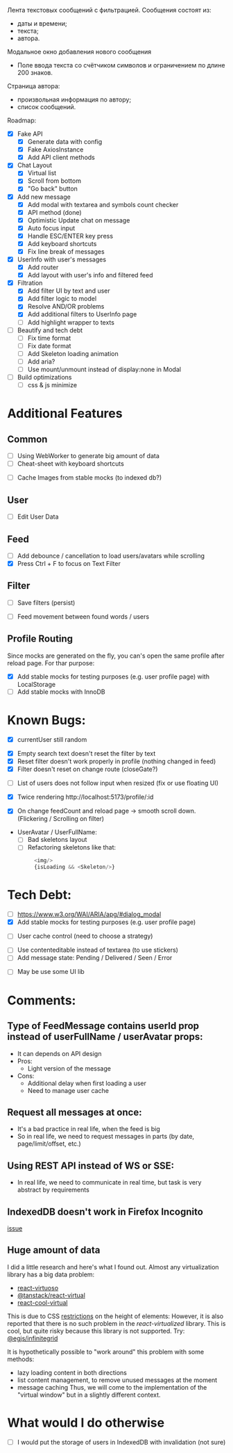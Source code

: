 Лента текстовых сообщений с фильтрацией.
Сообщения состоят из:
- даты и времени;
- текста;
- автора.

Модальное окно добавления нового сообщения
- Поле ввода текста со счётчиком символов и ограничением по длине 200 знаков.

Страница автора:
- произвольная информация по автору;
- список сообщений.

Roadmap:
- [x] Fake API 
  - [x] Generate data with config
  - [x] Fake AxiosInstance
  - [x] Add API client methods
- [x] Chat Layout
  - [x] Virtual list
  - [x] Scroll from bottom
  - [x] "Go back" button
- [x] Add new message
  - [x] Add modal with textarea and symbols count checker 
  - [x] API method (done)
  - [x] Optimistic Update chat on message
  - [x] Auto focus input 
  - [x] Handle ESC/ENTER key press
  - [x] Add keyboard shortcuts
  - [x] Fix line break of messages
- [x] UserInfo with user's messages
  - [x] Add router
  - [x] Add layout with user's info and filtered feed
- [x] Filtration
  - [x] Add filter UI by text and user
  - [x] Add filter logic to model
  - [x] Resolve AND/OR problems
  - [x] Add additional filters to UserInfo page
  * [ ] Add highlight wrapper to texts
- [ ] Beautify and tech debt
  - [ ] Fix time format
  - [ ] Fix date format
  - [ ] Add Skeleton loading animation
  - [ ] Add aria?
  - [ ] Use mount/unmount instead of display:none in Modal 
- [ ] Build optimizations
  - [ ] css & js minimize
 
# Additional Features
## Common
- [ ] Using WebWorker to generate big amount of data
- [ ] Cheat-sheet with keyboard shortcuts
* [ ] Cache Images from stable mocks (to indexed db?)
## User
- [ ] Edit User Data
## Feed
- [ ] Add debounce / cancellation to load users/avatars while scrolling
- [x] Press Ctrl + F to focus on Text Filter
## Filter
- [ ] Save filters (persist)
- [ ] Feed movement between found words / users 


## Profile Routing
Since mocks are generated on the fly, you can's open the same profile after reload page.
For thar purpose:
- [x] Add stable mocks for testing purposes (e.g. user profile page) with LocalStorage
- [ ] Add stable mocks with InnoDB

# Known Bugs:
  - [x] currentUser still random
  * [x] Empty search text doesn't reset the filter by text
  * [x] Reset filter doesn't work properly in profile (nothing changed in feed)
  * [x] Filter doesn't reset on change route (closeGate?)
  - [ ] List of users does not follow input when resized (fix or use floating UI)
  * [x] Twice rendering http://localhost:5173/profile/:id 
  - [x] On change feedCount and reload page -> smooth scroll down. (Flickering / Scrolling on filter) 
  - UserAvatar / UserFullName:
    - [ ] Bad skeletons layout
    - [ ] Refactoring skeletons like that:
      ```javascript lines
        <img/>
        {isLoading && <Skeleton/>}
      ```

# Tech Debt:
  - [ ] https://www.w3.org/WAI/ARIA/apg/#dialog_modal
  - [x] Add stable mocks for testing purposes (e.g. user profile page)
  * [ ] User cache control (need to choose a strategy)
  - [ ] Use contenteditable instead of textarea (to use stickers)
  - [ ] Add message state: Pending / Delivered / Seen / Error
  * [ ] May be use some UI lib

# Comments:
## Type of FeedMessage contains userId prop instead of userFullName / userAvatar props:
  - It can depends on API design
  - Pros:
    - Light version of the message
  - Cons:
    - Additional delay when first loading a user
    - Need to manage user cache
    
## Request all messages at once:
  - It's a bad practice in real life, when the feed is big
  - So in real life, we need to request messages in parts (by date, page/limit/offset, etc.)

## Using REST API instead of WS or SSE:
  - In real life, we need to communicate in real time, but task is very abstract by requirements

## IndexedDB doesn't work in Firefox Incognito
[issue](https://bugzilla.mozilla.org/show_bug.cgi?id=781982)

## Huge amount of data
I did a little research and here's what I found out.
Almost any virtualization library has a big data problem:
- [react-virtuoso](https://github.com/petyosi/react-virtuoso/issues/728)
- [@tanstack/react-virtual](https://github.com/TanStack/virtual/issues/460)
- [react-cool-virtual](https://github.com/wellyshen/react-cool-virtual/issues/520)

This is due to CSS [restrictions](https://stackoverflow.com/questions/16637530/whats-the-maximum-pixel-value-of-css-width-and-height-properties) on the height of elements:
However, it is also reported that there is no such problem in the *react-virtualized* library.
This is cool, but quite risky because this library is not supported.
Try: [@egjs/infinitegrid](https://github.com/naver/egjs-infinitegrid)

It is hypothetically possible to "work around" this problem with some methods:
- lazy loading content in both directions
- list content management, to remove unused messages at the moment
- message caching
Thus, we will come to the implementation of the "virtual window" but in a slightly different context.

# What would I do otherwise
- [ ] I would put the storage of users in IndexedDB with invalidation (not sure)

